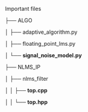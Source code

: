 Important files

├── ALGO

│   ├── adaptive_algorithm.py

│   ├── floating_point_lms.py

│   └── **signal_noise_model.py** 


├── NLMS_IP

│   ├── nlms_filter

│   │   ├── **top.cpp**

│   │   └── **top.hpp**
